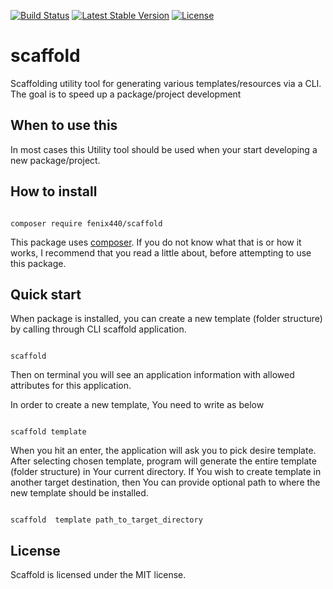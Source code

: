 [![Build Status](https://travis-ci.org/fenix440/scaffold.svg?branch=master)](https://travis-ci.org/fenix440/scaffold)
[![Latest Stable Version](https://poser.pugx.org/fenix440/scaffold/v/stable)](https://packagist.org/packages/fenix440/scaffold)
[![License](https://poser.pugx.org/fenix440/scaffold/license)](https://packagist.org/packages/fenix440/scaffold)

# scaffold
Scaffolding utility tool for generating various templates/resources via a CLI. The goal is to speed up a package/project development


## When to use this ##

In most cases this Utility tool should be used when your start developing a new package/project. 

## How to install ##

```

composer require fenix440/scaffold 
```

This package uses [composer](https://getcomposer.org/). If you do not know what that is or how it works, I recommend that you read a little about, before attempting to use this package.


## Quick start ##

When package is installed, you can create a new template (folder structure) by calling through CLI scaffold application. 

```

scaffold 
```

Then on terminal you will see an application information with allowed attributes for this application.

In order to create a new template, You need to write as below

```

scaffold template 
```

When you hit an enter, the application will ask you to pick desire template. After selecting chosen template, 
program will generate the entire template (folder structure) in Your current directory. If You wish to create  template in another target destination, then You can provide optional path to where the new template should be installed.

```

scaffold  template path_to_target_directory
```

## License ##

Scaffold is licensed under the MIT license.
